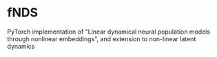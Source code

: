 # fNDS
PyTorch implementation of "Linear dynamical neural population models through nonlinear embeddings", and extension to non-linear latent dynamics
